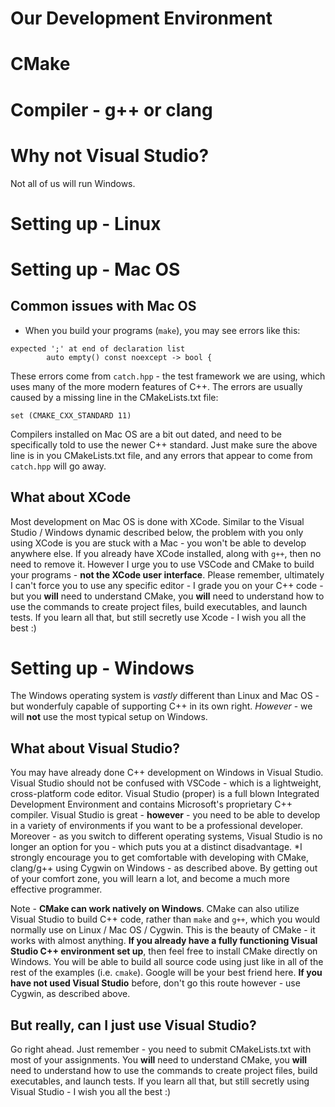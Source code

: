 # Our Development Environment

# CMake


# Compiler - g++ or clang


# Why not Visual Studio?
Not all of us will run Windows. 

# Setting up - Linux

# Setting up - Mac OS

## Common issues with Mac OS
- When you build your programs (`make`), you may see errors like this:  
```
expected ';' at end of declaration list
        auto empty() const noexcept -> bool {
```
These errors come from `catch.hpp` - the test framework we are using, which uses many of the more modern features of C++.  The errors are usually caused by a missing line in the CMakeLists.txt file:

```
set (CMAKE_CXX_STANDARD 11)
```
Compilers installed on Mac OS are a bit out dated, and need to be specifically told to use the newer C++ standard.  Just make sure the above line is in you CMakeLists.txt file, and any errors that appear to come from `catch.hpp` will go away.

## What about XCode
Most development on Mac OS is done with XCode.  Similar to the Visual Studio / Windows dynamic described below, the problem with you only using XCode is you are stuck with a Mac - you won't be able to develop anywhere else.  If you already have XCode installed, along with `g++`, then no need to remove it.  However I urge you to use VSCode and CMake to build your programs - **not the XCode user interface**.  Please remember, ultimately I can't force you to use any specific editor - I grade you on your C++ code - but you **will** need to understand CMake, you **will** need to understand how to use the commands to create project files, build executables, and launch tests.  If you learn all that, but still secretly use Xcode - I wish you all the best :)

# Setting up - Windows
The Windows operating system is *vastly* different than Linux and Mac OS - but wonderfuly capable of supporting C++ in its own right.  *However* - we will **not** use the most typical setup on Windows.

## What about Visual Studio?
You may have already done C++ development on Windows in Visual Studio.  Visual Studio should not be confused with VSCode - which is a lightweight, cross-platform code editor.  Visual Studio (proper) is a full blown Integrated Development Environment and contains Microsoft's proprietary C++ compiler.  Visual Studio is great - **however** - you need to be able to develop in a variety of environments if you want to be a professional developer.  Moreover - as you switch to different operating systems, Visual Studio is no longer an option for you - which puts you at a distinct disadvantage.  *I strongly encourage you to get comfortable with developing with CMake, clang/g++ using Cygwin on Windows - as described above.  By getting out of your comfort zone, you will learn a lot, and become a much more effective programmer.

Note - **CMake can work natively on Windows**.  CMake can also utilize Visual Studio to build C++ code, rather than `make` and `g++`, which you would normally use on Linux / Mac OS / Cygwin.  This is the beauty of CMake - it works with almost anything.  **If you already have a fully functioning Visual Studio C++ environment set up**, then feel free to install CMake directly on Windows.  You will be able to build all source code using just like in all of the rest of the examples (i.e. `cmake`).  Google will be your best friend here.  **If you have not used Visual Studio** before, don't go this route however - use Cygwin, as described above.

## But really, can I just use Visual Studio?
Go right ahead.  Just remember - you need to submit CMakeLists.txt with most of your assignments.  You **will** need to understand CMake, you **will** need to understand how to use the commands to create project files, build executables, and launch tests.  If you learn all that, but still secretly using Visual Studio - I wish you all the best :)


